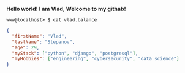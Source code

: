 **Hello world! I am Vlad, Welcome to my githab!**

```www@localhost> $ cat vlad.balance```

```json
{
  "firstName": "Vlad",
  "lastName": "Stepanov",
  "age": 29,
  "myStack": ["python", "django", "postgresql"],
  "myHobbies": ["engineering", "cybersecurity", "data science"]
}
```

